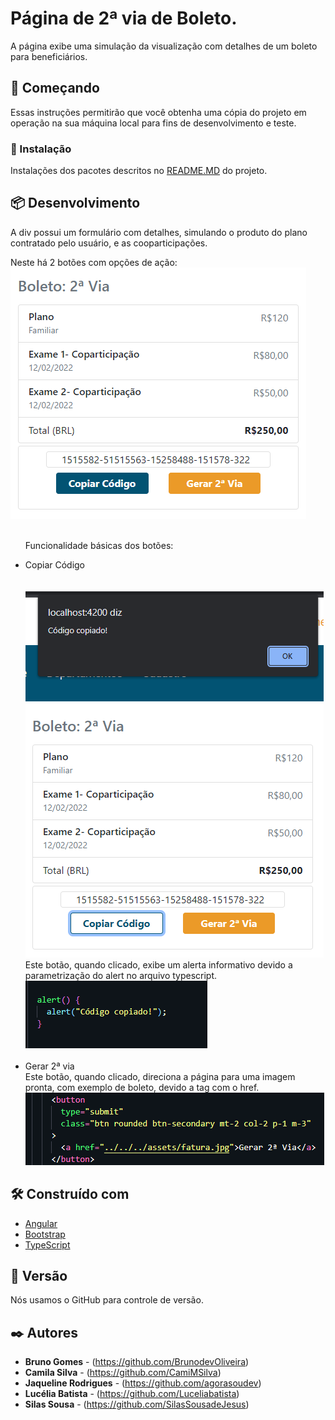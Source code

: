 # Página de 2ª via de Boleto.

A página exibe uma simulação da visualização com detalhes de um boleto para beneficiários.

## 🚀 Começando

Essas instruções permitirão que você obtenha uma cópia do projeto em operação na sua máquina local para fins de desenvolvimento e teste.

### 🔧 Instalação

Instalações dos pacotes descritos no <a href="/README.md">README.MD</a> do projeto.

## 📦 Desenvolvimento

<p>A div possui um formulário com detalhes, simulando o produto do plano contratado pelo usuário, e as cooparticipações.</p>
Neste há 2 botões com opções de ação:

<br />
<img src="/documentation/assets/boleto.png">
<br />
<br />
<ul>


Funcionalidade básicas dos botões:
<li>Copiar Código</li>
<br/>
<br/>
<img src="/documentation/assets/copiar.png">
<br />
Este botão, quando clicado, exibe um alerta informativo devido a parametrização do alert no arquivo typescript.
<img src="/documentation/assets/alert.png">
<br/>
<br/>


<li>Gerar 2ª via</li>
Este botão, quando clicado, direciona a página para uma imagem pronta, com exemplo de boleto, devido a tag com o href.

<br/>
<img src="/documentation/assets/via.png">
<br/>
</ul>

## 🛠️ Construído com

- [Angular](https://angular.io/)
- [Bootstrap](https://getbootstrap.com/docs/5.1/getting-started/introduction/)
- [TypeScript](https://www.typescriptlang.org/)

## 📌 Versão

Nós usamos o GitHub para controle de versão.

## ✒️ Autores

- **Bruno Gomes** - (https://github.com/BrunodevOliveira)
- **Camila Silva** - (https://github.com/CamiMSilva)
- **Jaqueline Rodrigues** - (https://github.com/agorasoudev)
- **Lucélia Batista** - (https://github.com/Luceliabatista)
- **Silas Sousa** - (https://github.com/SilasSousadeJesus)
